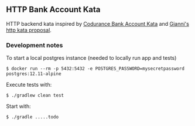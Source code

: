 ## HTTP Bank Account Kata

HTTP backend kata inspired by [Codurance Bank Account Kata](https://codurance.com/katas/bank) and [Gianni's http kata proposal](https://github.com/bombo82/cin-cin-que).

### Development notes

To start a local postgres instance (needed to locally run app and tests)

```text
$ docker run --rm -p 5432:5432 -e POSTGRES_PASSWORD=mysecretpassword postgres:12.11-alpine 
```

Execute tests with:

```text
$ ./gradlew clean test
```

Start with:

```text
$ ./gradle .....todo
```
